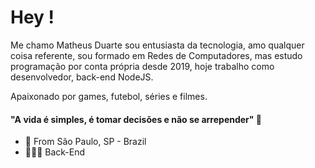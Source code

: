 # Hey !

Me chamo Matheus Duarte sou entusiasta da tecnologia, amo qualquer coisa referente, sou formado em Redes de Computadores, mas estudo programação por conta própria desde 2019, hoje trabalho como desenvolvedor, back-end NodeJS.

Apaixonado por games, futebol, séries e filmes.

#### "A vida é simples, é tomar decisões e não se arrepender" 🚀

- 📍 From São Paulo, SP - Brazil
- 👨🏻‍💻 Back-End
